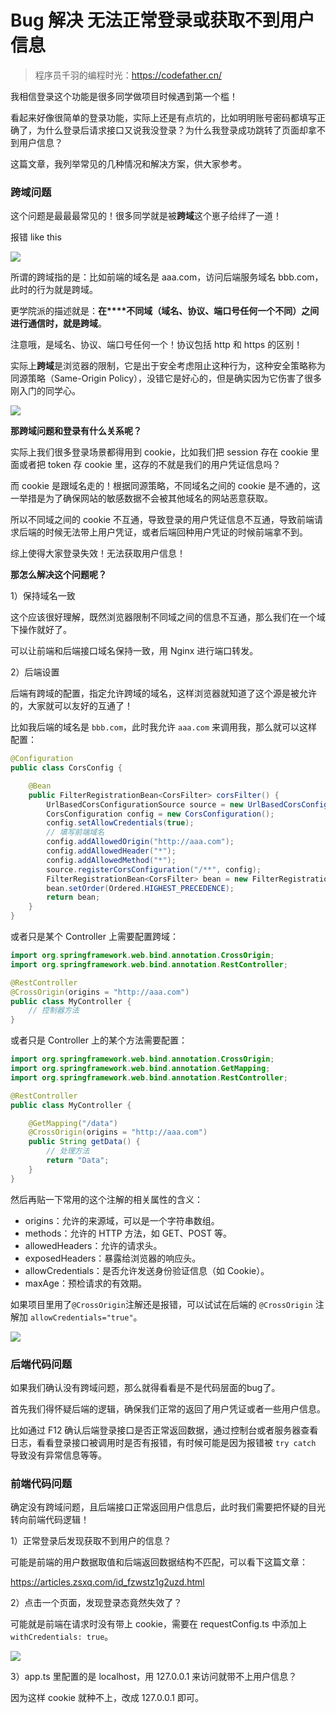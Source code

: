 # Bug 解决  无法正常登录或获取不到用户信息

> 程序员千羽的编程时光：https://codefather.cn/



我相信登录这个功能是很多同学做项目时候遇到第一个槛！



看起来好像很简单的登录功能，实际上还是有点坑的，比如明明账号密码都填写正确了，为什么登录后请求接口又说我没登录？为什么我登录成功跳转了页面却拿不到用户信息？



这篇文章，我列举常见的几种情况和解决方案，供大家参考。



### 跨域问题

这个问题是最最最常见的！很多同学就是被**跨域**这个崽子给绊了一道！



报错 like this

![](https://pic.yupi.icu/5563/202404161538667.png)



所谓的跨域指的是：比如前端的域名是 aaa.com，访问后端服务域名 bbb.com，此时的行为就是跨域。



更学院派的描述就是：**在****不同域（域名、协议、端口号任何一个不同）之间进行通信时，就是跨域**。



注意哦，是域名、协议、端口号任何一个！协议包括 http 和 https 的区别！



实际上**跨域**是浏览器的限制，它是出于安全考虑阻止这种行为，这种安全策略称为同源策略（Same-Origin Policy），没错它是好心的，但是确实因为它伤害了很多刚入门的同学心。



![](https://pic.yupi.icu/5563/202404161538693.jpeg)



**那跨域问题和登录有什么关系呢？**



实际上我们很多登录场景都得用到 cookie，比如我们把 session 存在 cookie 里面或者把 token 存 cookie 里，这存的不就是我们的用户凭证信息吗？



而 cookie 是跟域名走的！根据同源策略，不同域名之间的 cookie 是不通的，这一举措是为了确保网站的敏感数据不会被其他域名的网站恶意获取。



所以不同域之间的 cookie 不互通，导致登录的用户凭证信息不互通，导致前端请求后端的时候无法带上用户凭证，或者后端回种用户凭证的时候前端拿不到。



综上使得大家登录失效！无法获取用户信息！



**那怎么解决这个问题呢？**

1）保持域名一致

这个应该很好理解，既然浏览器限制不同域之间的信息不互通，那么我们在一个域下操作就好了。

可以让前端和后端接口域名保持一致，用 Nginx 进行端口转发。



2）后端设置

后端有跨域的配置，指定允许跨域的域名，这样浏览器就知道了这个源是被允许的，大家就可以友好的互通了！

比如我后端的域名是 `bbb.com`，此时我允许 `aaa.com` 来调用我，那么就可以这样配置：

```java
@Configuration
public class CorsConfig {

    @Bean
    public FilterRegistrationBean<CorsFilter> corsFilter() {
        UrlBasedCorsConfigurationSource source = new UrlBasedCorsConfigurationSource();
        CorsConfiguration config = new CorsConfiguration();
        config.setAllowCredentials(true);
        // 填写前端域名
        config.addAllowedOrigin("http://aaa.com");
        config.addAllowedHeader("*");
        config.addAllowedMethod("*");
        source.registerCorsConfiguration("/**", config);
        FilterRegistrationBean<CorsFilter> bean = new FilterRegistrationBean<>(new CorsFilter(source));
        bean.setOrder(Ordered.HIGHEST_PRECEDENCE);
        return bean;
    }
}
```



或者只是某个 Controller 上需要配置跨域：

```java
import org.springframework.web.bind.annotation.CrossOrigin;
import org.springframework.web.bind.annotation.RestController;

@RestController
@CrossOrigin(origins = "http://aaa.com")
public class MyController {
    // 控制器方法
}
```



或者只是 Controller 上的某个方法需要配置：

```java
import org.springframework.web.bind.annotation.CrossOrigin;
import org.springframework.web.bind.annotation.GetMapping;
import org.springframework.web.bind.annotation.RestController;

@RestController
public class MyController {

    @GetMapping("/data")
    @CrossOrigin(origins = "http://aaa.com")
    public String getData() {
        // 处理方法
        return "Data";
    }
}
```



然后再贴一下常用的这个注解的相关属性的含义：

- origins：允许的来源域，可以是一个字符串数组。
- methods：允许的 HTTP 方法，如 GET、POST 等。
- allowedHeaders：允许的请求头。
- exposedHeaders：暴露给浏览器的响应头。
- allowCredentials：是否允许发送身份验证信息（如 Cookie）。
- maxAge：预检请求的有效期。

如果项目里用了`@CrossOrigin`注解还是报错，可以试试在后端的 `@CrossOrigin` 注解加 `allowCredentials="true"`。

![](https://pic.yupi.icu/5563/202404161538756.png)

### 后端代码问题

如果我们确认没有跨域问题，那么就得看看是不是代码层面的bug了。



首先我们得怀疑后端的逻辑，确保我们正常的返回了用户凭证或者一些用户信息。



比如通过 F12 确认后端登录接口是否正常返回数据，通过控制台或者服务器查看日志，看看登录接口被调用时是否有报错，有时候可能是因为报错被 `try catch` 导致没有异常信息等等。



### 前端代码问题

确定没有跨域问题，且后端接口正常返回用户信息后，此时我们需要把怀疑的目光转向前端代码逻辑！



1）正常登录后发现获取不到用户的信息？

可能是前端的用户数据取值和后端返回数据结构不匹配，可以看下这篇文章：

https://articles.zsxq.com/id_fzwstz1g2uzd.html



2）点击一个页面，发现登录态竟然失效了？

可能就是前端在请求时没有带上 cookie，需要在 requestConfig.ts 中添加上`withCredentials: true`。



![](https://pic.yupi.icu/5563/202404161538684.png)



3）app.ts 里配置的是 localhost，用 127.0.0.1 来访问就带不上用户信息？

因为这样 cookie 就种不上，改成 127.0.0.1 即可。